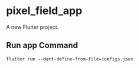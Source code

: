 # pixel_field_app

A new Flutter project.

## Run app Command
`flutter run --dart-define-from-file=configs.json`